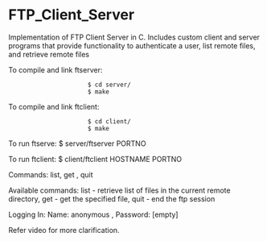 # FTP_Client_Server
Implementation of FTP Client Server in C. Includes custom client and server programs that provide functionality to authenticate a user, list remote files, and retrieve remote files

To compile and link ftserver:

                          $ cd server/
                          $ make

To compile and link ftclient:

                          $ cd client/
                          $ make

To run ftserve:
                          $ server/ftserver PORTNO

To run ftclient:
                          $ client/ftclient HOSTNAME PORTNO

Commands:
                          list,
                          get <filename>,
                          quit
	
Available commands:
                         list            - retrieve list of files in the current remote directory,
                         get <filename>  - get the specified file,
                         quit            - end the ftp session
	
Logging In:
Name: anonymous , 
Password: [empty]

Refer video for more clarification.
